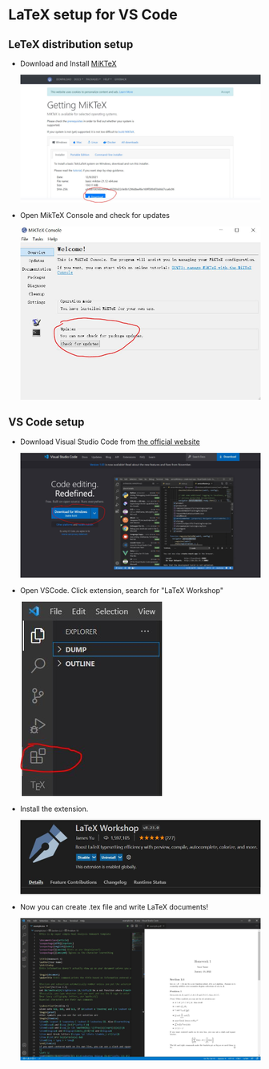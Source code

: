 # LaTeX setup for VS Code

## LeTeX distribution setup 
- Download and Install [MiKTeX](https://miktex.org/download/)

  ![miktex](miktex.JPG)
  
- Open MikTeX Console and check for updates

  ![miktexConsole](miktexConsole.JPG)
  

## VS Code setup
- Download Visual Studio Code from [the official website](https://code.visualstudio.com/)

  ![vscode](vscode.JPG)
  
- Open VSCode. Click extension, search for "LaTeX Workshop"

  ![symbol](symbol.JPG)
  
- Install the extension. 

  ![extension](extension.JPG)
  
- Now you can create .tex file and write LaTeX documents!

  ![doc](doc.JPG)

